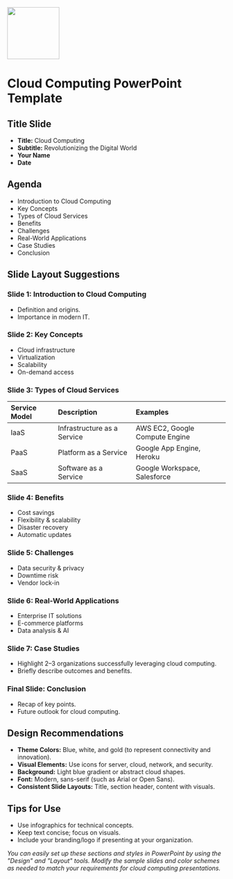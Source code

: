 <img src="https://r2cdn.perplexity.ai/pplx-full-logo-primary-dark%402x.png" class="logo" width="120"/>

# Cloud Computing PowerPoint Template

## Title Slide

- **Title:** Cloud Computing
- **Subtitle:** Revolutionizing the Digital World
- **Your Name**
- **Date**


## Agenda

- Introduction to Cloud Computing
- Key Concepts
- Types of Cloud Services
- Benefits
- Challenges
- Real-World Applications
- Case Studies
- Conclusion


## Slide Layout Suggestions

### Slide 1: Introduction to Cloud Computing

- Definition and origins.
- Importance in modern IT.


### Slide 2: Key Concepts

- Cloud infrastructure
- Virtualization
- Scalability
- On-demand access


### Slide 3: Types of Cloud Services

| Service Model | Description | Examples |
| :-- | :-- | :-- |
| IaaS | Infrastructure as a Service | AWS EC2, Google Compute Engine |
| PaaS | Platform as a Service | Google App Engine, Heroku |
| SaaS | Software as a Service | Google Workspace, Salesforce |

### Slide 4: Benefits

- Cost savings
- Flexibility \& scalability
- Disaster recovery
- Automatic updates


### Slide 5: Challenges

- Data security \& privacy
- Downtime risk
- Vendor lock-in


### Slide 6: Real-World Applications

- Enterprise IT solutions
- E-commerce platforms
- Data analysis \& AI


### Slide 7: Case Studies

- Highlight 2–3 organizations successfully leveraging cloud computing.
- Briefly describe outcomes and benefits.


### Final Slide: Conclusion

- Recap of key points.
- Future outlook for cloud computing.


## Design Recommendations

- **Theme Colors:** Blue, white, and gold (to represent connectivity and innovation).
- **Visual Elements:** Use icons for server, cloud, network, and security.
- **Background:** Light blue gradient or abstract cloud shapes.
- **Font:** Modern, sans-serif (such as Arial or Open Sans).
- **Consistent Slide Layouts:** Title, section header, content with visuals.


## Tips for Use

- Use infographics for technical concepts.
- Keep text concise; focus on visuals.
- Include your branding/logo if presenting at your organization.

*You can easily set up these sections and styles in PowerPoint by using the "Design" and "Layout" tools. Modify the sample slides and color schemes as needed to match your requirements for cloud computing presentations.*


